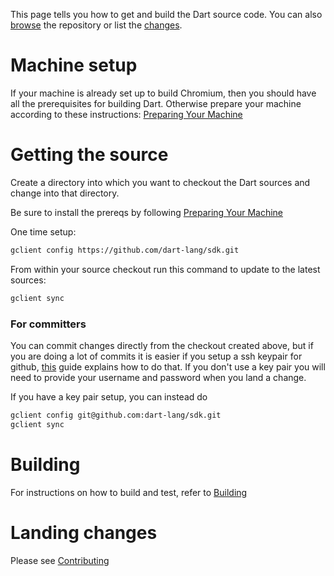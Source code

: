 This page tells you how to get and build the Dart source code.
You can also [browse](https://github.com/dart-lang/sdk) the repository or list the [changes](https://github.com/dart-lang/sdk/commits/master).

# Machine setup

If your machine is already set up to build Chromium, then you should have all the prerequisites for building Dart. Otherwise prepare your machine according to these instructions: [Preparing Your Machine](PreparingYourMachine.md)

# Getting the source

Create a directory into which you want to checkout the Dart sources and change into that directory.

Be sure to install the prereqs by following [Preparing Your Machine](PreparingYourMachine.md)

One time setup:
```bash
gclient config https://github.com/dart-lang/sdk.git
```

From within your source checkout run this command to update to the latest sources:
```bash
gclient sync
```

### For committers

You can commit changes directly from the checkout created above, but if you are doing a lot of commits it is easier if you setup a ssh keypair for github, [this](https://help.github.com/articles/generating-ssh-keys/) guide explains how to do that. If you don't use a key pair you will need to provide your username and password when you land a change.

If you have a key pair setup, you can instead do
```bash
gclient config git@github.com:dart-lang/sdk.git
gclient sync
```
# Building

For instructions on how to build and test, refer to [Building](Building.md)

# Landing changes

Please see [Contributing](Contributing.md)
